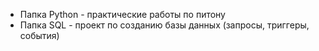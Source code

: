* Папка Python - практические работы по питону
* Папка SQL - проект по созданию базы данных (запросы, триггеры, события)
